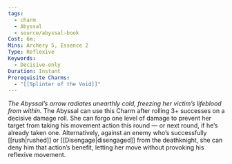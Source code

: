 ```yaml
---
tags:
  - charm
  - Abyssal
  - source/abyssal-book
Cost: 6m; 
Mins: Archery 5, Essence 2
Type: Reflexive
Keywords:
  - Decisive-only
Duration: Instant
Prerequisite Charms:
  - "[[Splinter of the Void]]"
---
```

*The Abyssal’s arrow radiates unearthly cold, freezing her victim’s lifeblood from within.*
The Abyssal can use this Charm after rolling 3+ successes on a decisive damage roll. She can forgo one level of damage to prevent her target from taking his movement action this round — or next round, if he’s already taken one. Alternatively, against an enemy who’s successfully [[rush|rushed]] or [[Disengage|disengaged]] from the deathknight, she can deny him that action’s benefit, letting her move without provoking his reflexive movement.